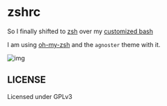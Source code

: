 # zshrc

So I finally shifted to [zsh](https://github.com/prodicus/zshrc) over my [customized bash](https://github.com/prodicus/dotfiles)

I am using [oh-my-zsh](https://github.com/robbyrussell/oh-my-zsh) and the `agnoster` theme with it.

![img](http://i.imgur.com/d8xqdDI.png)

## LICENSE

Licensed under GPLv3

